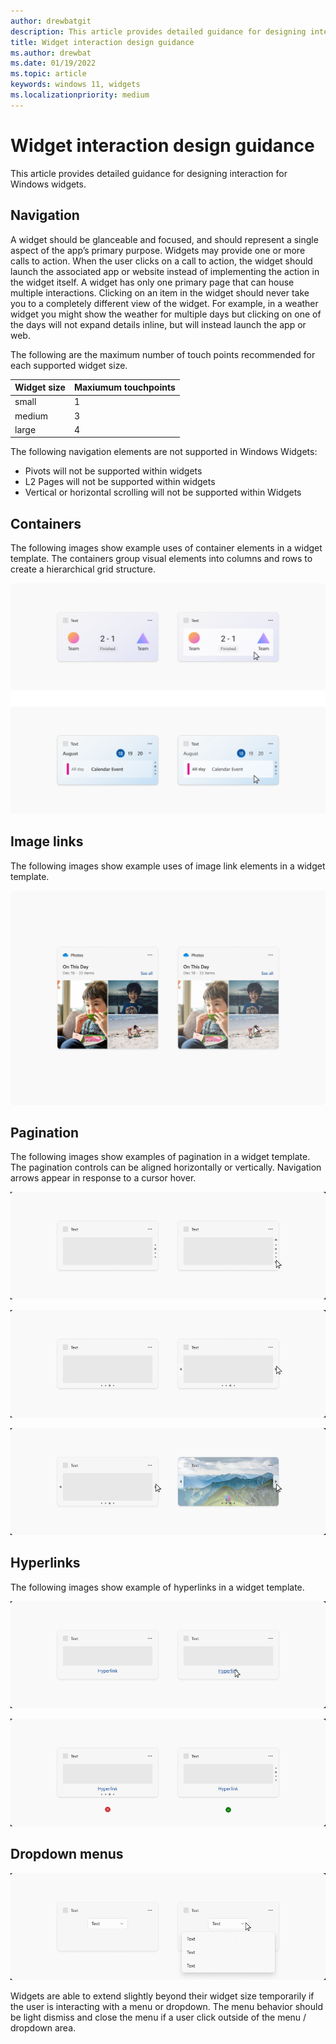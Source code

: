 ```yaml
---
author: drewbatgit
description: This article provides detailed guidance for designing interaction for Windows widgets.
title: Widget interaction design guidance
ms.author: drewbat
ms.date: 01/19/2022
ms.topic: article
keywords: windows 11, widgets
ms.localizationpriority: medium
---
```


# Widget interaction design guidance

This article provides detailed guidance for designing interaction for Windows widgets.

## Navigation

A widget should be glanceable and focused, and should represent a single aspect of the app’s primary purpose. Widgets may provide one or more calls to action. When the user clicks on a call to action, the widget should launch the associated app or website instead of implementing the action in the widget itself. A widget has only one primary page that can house multiple interactions. Clicking on an item in the widget should never take you to a completely different view of the widget. For example, in a weather widget you might show the weather for multiple days but clicking on one of the days will not expand details inline, but will instead launch the app or web.

The following are the maximum number of touch points recommended for each supported widget size.

| Widget size | Maxiumum touchpoints |
|-------------|----------------------|
| small    | 1 |
| medium | 3 |
| large | 4 |

The following navigation elements are not supported in Windows Widgets:

- Pivots will not be supported within widgets
- L2 Pages will not be supported within widgets
- Vertical or horizontal scrolling will not be supported within Widgets

## Containers

The following images show example uses of container elements in a widget template. The containers group visual elements into columns and rows to create a hierarchical grid structure.

![Four images of widgets that illustrate containers. The widgets in the images have elements divided into rows and columns to provide a hierarchical grid structure.](./images/widgets-containers.png)



## Image links

The following images show example uses of image link elements in a widget template. 

![Two images of widgets that illustrate image links. The images are arranged in columns and rows making a grid.](./images/widgets-image-links.png)

## Pagination

The following images show examples of pagination in a widget template. The pagination controls can be aligned horizontally or vertically. Navigation arrows appear in response to a cursor hover. 

![This set of two images show horizontal pagination. In the first image, a column of dots is aligned along the right side. One dot is larger to indicate the currently active page. In the second image a cursor mouses over an down-pointing arrow at the bottom of the widget that lets the user move to the next page. There is a matching up-pointing arrow on the top of the widget for navigating to the previous page.](./images/widgets-pagination.png)

![This set of two images show vertical pagination. In the first image, a row of dots is aligned along the bottom. One dot is larger to indicate the currently active page. In the second image a cursor mouses over an right-pointing arrow on the right side of the widget that lets the user move to the next page. There is a matching left-pointing arrow on the left side of the widget for navigating to the previous page.](./images/widgets-pagination-2.png)

![These two images demonstrate how the pagination controls look when the widget has an image background.](./images/widgets-pagination-3.png)



## Hyperlinks

The following images show example of hyperlinks in a widget template.

![Two images of widgets that illustrate hyperlinks. The first image shows a hyperlinked string of text. The text is plain. In the second image, a mouse cursor hovers over the hyperlink, which causes the text to be underlined.](./images/widgets-hyperlinks.png)

![An image showing a hyperlink centered at the bottom of the widget, just above the horizontal row of pagination dots. A red X indicates that the pagination dots and the hyperlink should not be in the same space. On the right another image shows the hyperlink at the bottom, but the pagination dots are in aligned vertically in a column on the right side. A green check indicates that this placement of the two elements is correct.](./images/widgets-hyperlinks-2.png)



## Dropdown menus

![Two images of widgets that illustrate dropdown menus. In the left image the dropdown menu is collapsed. In the right image the dropdown is expanded and extends over the border of the widget](./images/widgets-dropdown-menus.png)

Widgets are able to extend slightly beyond their widget size temporarily if the user is interacting with a menu or dropdown. The menu behavior should be light dismiss and close the menu if a user click outside of the menu / dropdown area.










 

 

